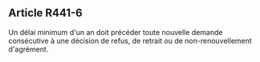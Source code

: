 ## Article R441-6

Un délai minimum d'un an doit précéder toute nouvelle demande consécutive à une décision de refus, de
retrait ou de non-renouvellement d'agrément.


